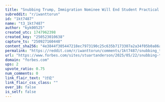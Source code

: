 ```yaml
---
title: "Snubbing Trump, Immigration Nominee Will End Student Practical Training"
subreddit: "r/iwanttorun"
id: "1kt7487"
name: "t3_1kt7487"
author: "kyk00525"
created_utc: 1747962398
created_key: "250523010638"
capture_ts: "250927160448"
content_sha256: "4e3844f305447218ec7973190c25c635b7173307a2a34f05b0a86a4899fca825"
permalink: "https://reddit.com/r/iwanttorun/comments/1kt7487/snubbing_trump_immigration_nominee_will_end/"
url: "https://www.forbes.com/sites/stuartanderson/2025/05/22/snubbing-trump-immigration-nominee-will-end-student-practical-training/"
domain: "forbes.com"
ups: 2
upvote_ratio: 0.75
num_comments: 0
link_flair_text: "讨论"
link_flair_css_class: ""
over_18: false
is_self: false
---
```


